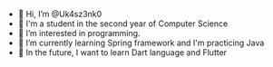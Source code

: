 - 👋 Hi, I’m @Uk4sz3nk0
- 📖 I'm a student in the second year of Computer Science
- 👀 I’m interested in programming.
- 🌱 I’m currently learning Spring framework and I'm practicing Java
- 🚀 In the future, I want to learn Dart language and Flutter
<!--
- 💞️ I’m looking to collaborate on ...
- 📫 How to reach me ...
-->
<!---
Uk4sz3nk0/Uk4sz3nk0 is a ✨ special ✨ repository because its `README.md` (this file) appears on your GitHub profile.
You can click the Preview link to take a look at your changes.
--->
